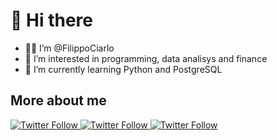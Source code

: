 # 👋 Hi there

- 🙋‍♂ I’m @FilippoCiarlo
- 👀 I’m interested in programming, data analisys and finance
- 🌱 I’m currently learning Python and PostgreSQL

## More about me
<p>
  </a>
    <a href="https://twitter.com/FilippoCiarlo"><img alt="Twitter Follow" src="https://img.shields.io/twitter/follow/FilippoCiarlo?label=Follow&logo=Twitter&style=social">
  </a> 
  <a>
    <a href="https://www.linkedin.com/in/filippociarlo/">
    <img alt="Twitter Follow" src="https://img.shields.io/twitter/follow/FilippoCiarlo?label=Connect&logo=Linkedin&style=social">
  </a>
  <a>
    <a href="https://www.instagram.com/filippo.ciarlo/">
    <img alt="Twitter Follow" src="https://img.shields.io/twitter/follow/FilippoCiarlo?label=Follow&logo=Instagram&style=social">
  </a>
</p>
